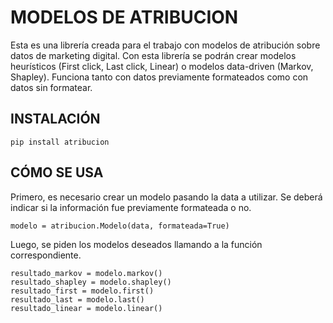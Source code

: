 # MODELOS DE ATRIBUCION
Esta es una librería creada para el trabajo con modelos de atribución sobre datos de marketing digital.
Con esta librería se podrán crear modelos heurísticos (First click, Last click, Linear) o modelos data-driven (Markov, Shapley).
Funciona tanto con datos previamente formateados como con datos sin formatear.

## INSTALACIÓN
```
pip install atribucion
```
## CÓMO SE USA
Primero, es necesario crear un modelo pasando la data a utilizar. Se deberá indicar si la información fue previamente formateada o no.
```
modelo = atribucion.Modelo(data, formateada=True)
```
Luego, se piden los modelos deseados llamando a la función correspondiente.
````
resultado_markov = modelo.markov()
resultado_shapley = modelo.shapley()
resultado_first = modelo.first()
resultado_last = modelo.last()
resultado_linear = modelo.linear()
````
